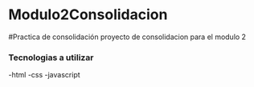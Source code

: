 # Modulo2Consolidacion
#Practica de consolidación
proyecto de consolidacion  para el modulo 2

### Tecnologias a utilizar 
-html
-css
-javascript
